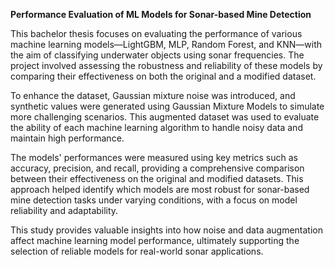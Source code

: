 **Performance Evaluation of ML Models for Sonar-based Mine Detection**  



This bachelor thesis focuses on evaluating the performance of various machine learning models—LightGBM, MLP, Random Forest, and KNN—with the aim of classifying underwater objects using sonar frequencies. The project involved assessing the robustness and reliability of these models by comparing their effectiveness on both the original and a modified dataset.

To enhance the dataset, Gaussian mixture noise was introduced, and synthetic values were generated using Gaussian Mixture Models to simulate more challenging scenarios. This augmented dataset was used to evaluate the ability of each machine learning algorithm to handle noisy data and maintain high performance.

The models' performances were measured using key metrics such as accuracy, precision, and recall, providing a comprehensive comparison between their effectiveness on the original and modified datasets. This approach helped identify which models are most robust for sonar-based mine detection tasks under varying conditions, with a focus on model reliability and adaptability.

This study provides valuable insights into how noise and data augmentation affect machine learning model performance, ultimately supporting the selection of reliable models for real-world sonar applications.
